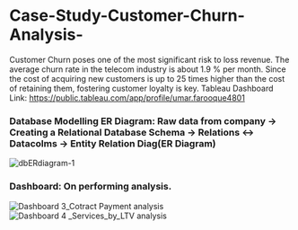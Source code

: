 # Case-Study-Customer-Churn-Analysis-

Customer Churn poses one of the most significant risk to loss revenue. The average churn rate in the telecom industry is about 1.9 % per month.
Since the cost of acquiring new customers is up to 25 times higher than the cost of retaining them, fostering customer loyalty is key.
Tableau Dashboard Link: https://public.tableau.com/app/profile/umar.farooque4801
### Database Modelling ER Diagram: Raw data from company -> Creating a Relational Database Schema -> Relations <-> Datacolms -> Entity Relation Diag(ER Diagram) 
![dbERdiagram-1](https://github.com/makeitlearnML/Case-Study-Customer-Churn-Analysis-/assets/111907403/a231711f-ea00-4959-888c-9fc1e93ae661)
###

### Dashboard: On performing analysis.
![Dashboard 3_Cotract   Payment analysis](https://user-images.githubusercontent.com/111907403/205430726-5b54dcdd-13aa-45a0-94ee-934dae687999.png)
![Dashboard 4 _Services_by_LTV analysis](https://user-images.githubusercontent.com/111907403/205430632-e12f8364-ca24-4a69-9d10-9ffc8c8bd496.png)
